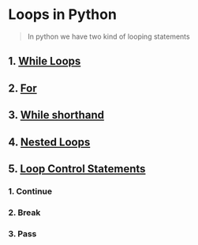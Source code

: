 # Loops in Python

> In python we have two kind of looping statements
## 1. [While Loops](https://github.com/abhishekpshenoy/Python/blob/main/Loops/While.py)
## 2. [For](https://github.com/abhishekpshenoy/Python/blob/main/Loops/For.py)
## 3. [While shorthand](https://github.com/abhishekpshenoy/Python/blob/main/Loops/While_shorthand.py)
## 4. [Nested Loops](https://github.com/abhishekpshenoy/Python/blob/main/Loops/Nested_for.py)
## 5. [Loop Control Statements](https://github.com/abhishekpshenoy/Python/blob/main/Loops/loop_controler.py)
### 1. Continue
### 2. Break
### 3. Pass